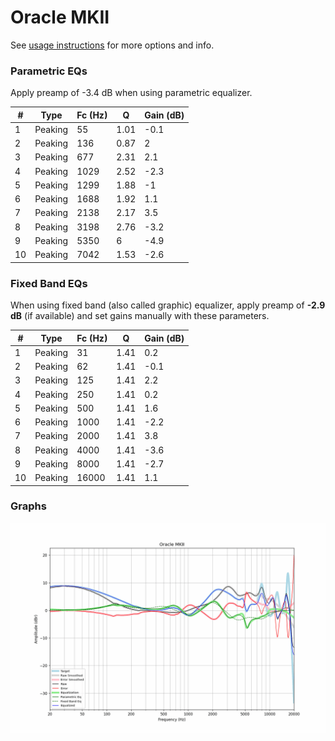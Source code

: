 # Oracle MKII
See [usage instructions](https://github.com/jaakkopasanen/AutoEq#usage) for more options and info.

### Parametric EQs
Apply preamp of -3.4 dB when using parametric equalizer.

|   # | Type    |   Fc (Hz) |    Q |   Gain (dB) |
|-----|---------|-----------|------|-------------|
|   1 | Peaking |        55 | 1.01 |        -0.1 |
|   2 | Peaking |       136 | 0.87 |         2   |
|   3 | Peaking |       677 | 2.31 |         2.1 |
|   4 | Peaking |      1029 | 2.52 |        -2.3 |
|   5 | Peaking |      1299 | 1.88 |        -1   |
|   6 | Peaking |      1688 | 1.92 |         1.1 |
|   7 | Peaking |      2138 | 2.17 |         3.5 |
|   8 | Peaking |      3198 | 2.76 |        -3.2 |
|   9 | Peaking |      5350 | 6    |        -4.9 |
|  10 | Peaking |      7042 | 1.53 |        -2.6 |

### Fixed Band EQs
When using fixed band (also called graphic) equalizer, apply preamp of **-2.9 dB** (if available) and set gains manually with these parameters.

|   # | Type    |   Fc (Hz) |    Q |   Gain (dB) |
|-----|---------|-----------|------|-------------|
|   1 | Peaking |        31 | 1.41 |         0.2 |
|   2 | Peaking |        62 | 1.41 |        -0.1 |
|   3 | Peaking |       125 | 1.41 |         2.2 |
|   4 | Peaking |       250 | 1.41 |         0.2 |
|   5 | Peaking |       500 | 1.41 |         1.6 |
|   6 | Peaking |      1000 | 1.41 |        -2.2 |
|   7 | Peaking |      2000 | 1.41 |         3.8 |
|   8 | Peaking |      4000 | 1.41 |        -3.6 |
|   9 | Peaking |      8000 | 1.41 |        -2.7 |
|  10 | Peaking |     16000 | 1.41 |         1.1 |

### Graphs
![](./Oracle%20MKII.png)
